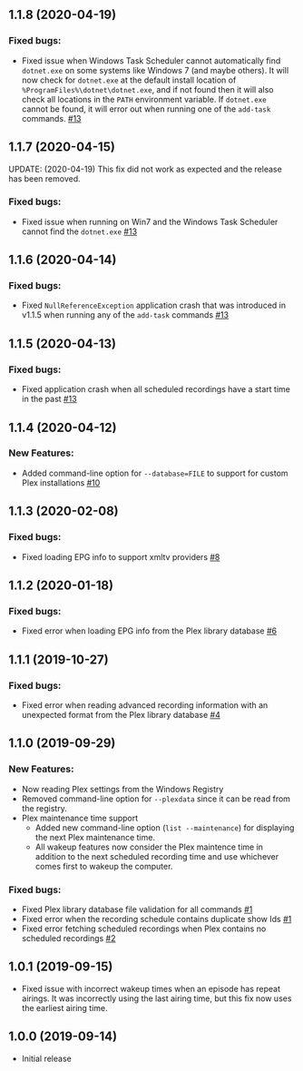 ## 1.1.8 (2020-04-19)
### Fixed bugs:
- Fixed issue when Windows Task Scheduler cannot automatically find `dotnet.exe` on some systems like Windows 7 (and maybe others).  It will now check for `dotnet.exe` at the default install location of `%ProgramFiles%\dotnet\dotnet.exe`, and if not found then it will also check all locations in the `PATH` environment variable.  If `dotnet.exe` cannot be found, it will error out when running one of the `add-task` commands. [#13](https://github.com/kmahon37/plex-dvr-waker/issues/13)

## 1.1.7 (2020-04-15)
UPDATE: (2020-04-19) This fix did not work as expected and the release has been removed.
### Fixed bugs:
- Fixed issue when running on Win7 and the Windows Task Scheduler cannot find the `dotnet.exe` [#13](https://github.com/kmahon37/plex-dvr-waker/issues/13)

## 1.1.6 (2020-04-14)
### Fixed bugs:
- Fixed `NullReferenceException` application crash that was introduced in v1.1.5 when running any of the `add-task` commands [#13](https://github.com/kmahon37/plex-dvr-waker/issues/13)

## 1.1.5 (2020-04-13)
### Fixed bugs:
- Fixed application crash when all scheduled recordings have a start time in the past [#13](https://github.com/kmahon37/plex-dvr-waker/issues/13)

## 1.1.4 (2020-04-12)
### New Features:
- Added command-line option for `--database=FILE` to support for custom Plex installations [#10](https://github.com/kmahon37/plex-dvr-waker/issues/10)

## 1.1.3 (2020-02-08)
### Fixed bugs:
- Fixed loading EPG info to support xmltv providers [#8](https://github.com/kmahon37/plex-dvr-waker/issues/8)

## 1.1.2 (2020-01-18)
### Fixed bugs:
- Fixed error when loading EPG info from the Plex library database [#6](https://github.com/kmahon37/plex-dvr-waker/issues/6)

## 1.1.1 (2019-10-27)
### Fixed bugs:
- Fixed error when reading advanced recording information with an unexpected format from the Plex library database [#4](https://github.com/kmahon37/plex-dvr-waker/issues/4)

## 1.1.0 (2019-09-29)
### New Features:
- Now reading Plex settings from the Windows Registry
- Removed command-line option for `--plexdata` since it can be read from the registry.
- Plex maintenance time support
  - Added new command-line option (`list --maintenance`) for displaying the next Plex maintenance time.
  - All wakeup features now consider the Plex maintence time in addition to the next scheduled recording time and use whichever comes first to wakeup the computer.
### Fixed bugs:
- Fixed Plex library database file validation for all commands [#1](https://github.com/kmahon37/plex-dvr-waker/issues/1)
- Fixed error when the recording schedule contains duplicate show Ids [#1](https://github.com/kmahon37/plex-dvr-waker/issues/1)
- Fixed error fetching scheduled recordings when Plex contains no scheduled recordings [#2](https://github.com/kmahon37/plex-dvr-waker/issues/2)

## 1.0.1 (2019-09-15)
- Fixed issue with incorrect wakeup times when an episode has repeat airings.  It was incorrectly using the last airing time, but this fix now uses the earliest airing time.

## 1.0.0 (2019-09-14)
- Initial release